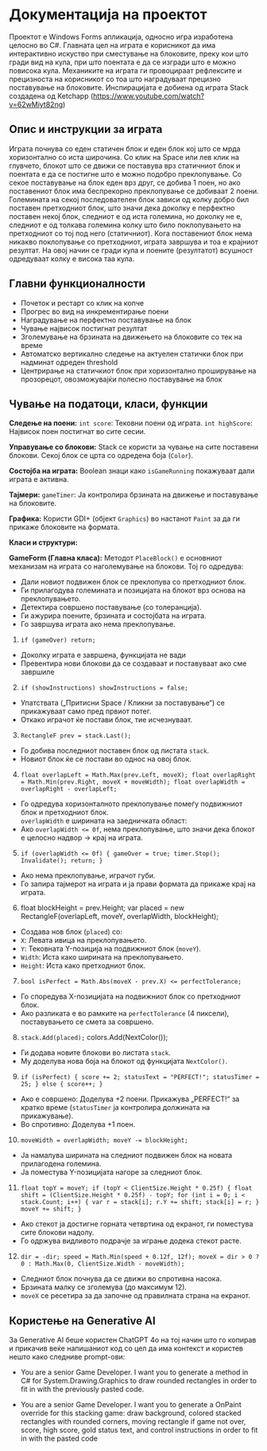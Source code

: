 # Документација на проектот

Проектот е Windows Forms апликација, односно игра изработена целосно во C#. Главната цел на играта е корисникот да има интерактивно искуство при сместување на блоковите, преку кои што гради вид на кула, при што поентата е да се изгради што е можно повисока кула. Механиките на играта ги провоцираат рефлексите и прецизноста на корисникот со тоа што наградуваат прецизно поставување на блоковите. Инспирацијата е добиена од играта Stack создадена од Ketchapp (https://www.youtube.com/watch?v=62wMiyt82ng)

## Опис и инструкции за играта

Играта почнува со еден статичен блок и еден блок кој што се мрда хоризонтално со иста широчина. Со клик на Space или лев клик на глувчето, блокот што се движи се поставува врз статичниот блок и поентата е да се постигне што е можно подобро преклопување. Со секое поставување на блок еден врз друг, се добива 1 поен, но ако поставениот блок има беспрекорно преклопување се добиваат 2 поени. Големината на секој последователен блок зависи од колку добро бил поставен претходниот блок, што значи дека доколку е перфектно поставен некој блок, следниот е од иста големина, но доколку не е, следниот е од толкава големина колку што било поклопувањето на претходниот со тој под него (статичниот). Кога поставениот блок нема никакво поклопување со претходниот, играта завршува и тоа е крајниот резултат. На овој начин се гради кула и поените (резултатот) всушност одредуваат колку е висока таа кула. 

## Главни функционалности

- Почеток и рестарт со клик на копче
- Прогрес во вид на инкрементирање поени
- Наградување на перфектно поставување на блок
- Чување највисок постигнат резултат
- Зголемување на брзината на движењето на блоковите со тек на време
- Автоматско вертикално следење на актуелен статички блок при надминат одреден threshold
- Центрирање на статичкиот блок при хоризонтално проширување на прозорецот, овозможувајќи полесно поставување на блок

## Чување на податоци, класи, функции

**Следење на поени:**
 `int score`: Тековни поени од играта.
`int highScore`: Највисок поен постигнат во сите сесии.

**Управување со блокови:**
Stack  се користи за чување на сите поставени блокови.
Секој блок се црта со одредена боја (`Color`).


**Состојба на играта:**
Boolean знаци како  `isGameRunning`  покажуваат дали играта е активна.

**Тајмери:**
`gameTimer`: Ја контролира брзината на движење и поставување на блоковите.

**Графика:**
Користи GDI+ (објект  `Graphics`) во настанот  `Paint`  за да ги прикаже блоковите на формата.

**Класи и структури:**

**GameForm (Главна класа):**
Методот  `PlaceBlock()`  е основниот механизам на играта со наголемување на блокови. Тој го одредува:

-   Дали новиот подвижен блок се преклопува со претходниот блок.
-   Ги прилагодува големината и позицијата на блокот врз основа на преклопувањето.
-   Детектира совршено поставување (со толеранција).
-   Ги ажурира поените, брзината и состојбата на играта.
-   Го завршува играта ако нема преклопување.

1. `if (gameOver) return;`
-   Доколку играта е завршена, функцијата не вади
-   Превентира нови блокови да се создаваат и поставуваат ако сме завршиле
2. `if (showInstructions) showInstructions = false;`
- Упатствата („Притисни Space / Кликни за поставување“) се прикажуваат само пред првиот потег.  
- Откако играчот ќе постави блок, тие исчезнуваат.
3. `RectangleF prev = stack.Last();`
- Го добива последниот поставен блок од листата `stack`.  
- Новиот блок ќе се постави во однос на овој блок.
4. `float overlapLeft = Math.Max(prev.Left, moveX);
float overlapRight = Math.Min(prev.Right, moveX + moveWidth);
float overlapWidth = overlapRight - overlapLeft;`

- Го одредува хоризонталното преклопување помеѓу подвижниот блок и претходниот блок.  
`overlapWidth` е ширината на заедничката област:  
- Ако `overlapWidth <= 0f`, нема преклопување, што значи дека блокот е целосно надвор → крај на играта.
5. `if (overlapWidth <= 0f)
{
    gameOver = true;
    timer.Stop();
    Invalidate();
    return;
}`
- Ако нема преклопување, играчот губи.  
- Го запира тајмерот на играта и ја прави формата да прикаже крај на играта.
6. float blockHeight = prev.Height;
var placed = new RectangleF(overlapLeft, moveY, overlapWidth, blockHeight);
- Создава нов блок (`placed`) со:
-   `X`: Левата ивица на преклопувањето.
-   `Y`: Тековната Y-позиција на подвижниот блок (`moveY`).
-   `Width`: Иста како ширината на преклопувањето.
-   `Height`: Иста како претходниот блок.
7. `bool isPerfect = Math.Abs(moveX - prev.X) <= perfectTolerance;`
- Го споредува X-позицијата на подвижниот блок со претходниот блок.  
- Ако разликата е во рамките на `perfectTolerance` (4 пиксели), поставувањето се смета за совршено.
8. `stack.Add(placed);`
colors.Add(NextColor());
- Ги додава новите блокови во листата `stack`.  
- Му доделува нова боја на блокот од функцијата `NextColor()`.  
9. `if (isPerfect)
{
    score += 2;
    statusText = "PERFECT!";
    statusTimer = 25;
}
else
{
    score++;
}`
- Ако е совршено:
	Доделува +2 поени.
    Прикажува „PERFECT!“ за кратко време (`statusTimer`  ја контролира должината на прикажување).
- Во спротивно:
	Доделува +1 поен.
10. `moveWidth = overlapWidth;
moveY -= blockHeight;`
- Ja намалува ширината на следниот подвижен блок на новата прилагодена големина.  
- Ja поместува Y-позицијата нагоре за следниот блок.
11. `float topY = moveY;
if (topY < ClientSize.Height * 0.25f)
{
    float shift = (ClientSize.Height * 0.25f) - topY;
    for (int i = 0; i < stack.Count; i++)
    {
        var r = stack[i];
        r.Y += shift;
        stack[i] = r;
    }
    moveY += shift;
}`
- Ако стекот ja достигне горната четвртина од екранот, ги поместува сите блокови надолу.  
- Го одржува видливото подрачје за играње додека стекот расте.
12. `dir = -dir;
speed = Math.Min(speed + 0.12f, 12f);
moveX = dir > 0 ? 0 : Math.Max(0, ClientSize.Width - moveWidth);`
- Следниот блок почнува да се движи во спротивна насока.  
- Брзината малку се зголемува (до максимум 12).  
- `moveX` се ресетира за да започне од правилната страна на екранот.

## Користење на Generative AI

За Generative AI беше користен ChatGPT 4o на тој начин што го копирав и прикачив веќе напишаниот код со цел да има контекст и користев нешто како следниве prompt-ови:

- You are a senior Game Developer. I want you to generate a method in C# for System.Drawing.Graphics to draw rounded rectangles in order to fit in with the previously pasted code.

-  You are a senior Game Developer. I want you to generate a  OnPaint override for this stacking game: draw background, colored stacked rectangles with rounded corners, moving rectangle if game not over, score, high score, gold status text, and control instructions in order to fit in with the pasted code

